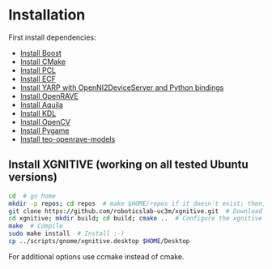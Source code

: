 # Installation 

First install dependencies:

- [Install Boost](https://github.com/roboticslab-uc3m/installation-guides/blob/master/install_boost.md)
- [Install CMake](https://github.com/roboticslab-uc3m/installation-guides/blob/master/install_cmake.md)
- [Install PCL](https://github.com/roboticslab-uc3m/installation-guides/blob/master/install_pcl.md)
- [Install ECF](https://github.com/roboticslab-uc3m/installation-guides/blob/master/install_ecf.md)
- [Install YARP with OpenNI2DeviceServer and Python bindings](https://github.com/roboticslab-uc3m/installation-guides/blob/master/install_yarp.md)
- [Install OpenRAVE](https://github.com/roboticslab-uc3m/installation-guides/blob/master/install_openrave.md)
- [Install Aquila](https://github.com/roboticslab-uc3m/installation-guides/blob/master/install_aquila.md )
- [Install KDL](https://github.com/roboticslab-uc3m/installation-guides/blob/master/install_kdl.md)
- [Install OpenCV](https://github.com/roboticslab-uc3m/installation-guides/blob/master/install_opencv.md)
- [Install Pygame]( https://github.com/roboticslab-uc3m/installation-guides/blob/master/install_pygame.md)
- [Install teo-openrave-models](https://github.com/roboticslab-uc3m/teo-openrave-models)

## Install XGNITIVE (working on all tested Ubuntu versions)

```bash
cd  # go home
mkdir -p repos; cd repos  # make $HOME/repos if it doesn't exist; then, enter it
git clone https://github.com/roboticslab-uc3m/xgnitive.git  # Download xgnitive software from the repository
cd xgnitive; mkdir build; cd build; cmake ..  # Configure the xgnitive software
make  # Compile
sudo make install  # Install :-)
cp ../scripts/gnome/xgnitive.desktop $HOME/Desktop
```
For additional options use ccmake instead of cmake.
